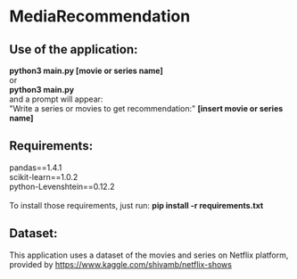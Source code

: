 # MediaRecommendation
Use of the application: <br/>
-
<b>python3 main.py [movie or series name] </b><br />
or <br />
<b>python3 main.py</b> <br />
and a prompt will appear:  <br />
"Write a series or movies to get recommendation:" <b>[insert movie or series name]</b><br />

Requirements: <br/>
-
pandas==1.4.1 </br>
scikit-learn==1.0.2 </br>
python-Levenshtein==0.12.2 </br>
</br>
To install those requirements, just run: <b> pip install -r requirements.txt </b>

Dataset: <br/>
-
This application uses a dataset of the movies and series on Netflix platform, provided by https://www.kaggle.com/shivamb/netflix-shows
